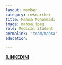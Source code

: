 ```yaml
---
layout: member
category: researcher
title: Mahsa Mohammadi
image: mahsa.jpeg
role: Medical Student
permalink: 'team/mahsa'
education:

---
```


**[[LINKEDIN]](https://www.linkedin.com/in/mahsa-mohammadi-a6a5aa28b)**